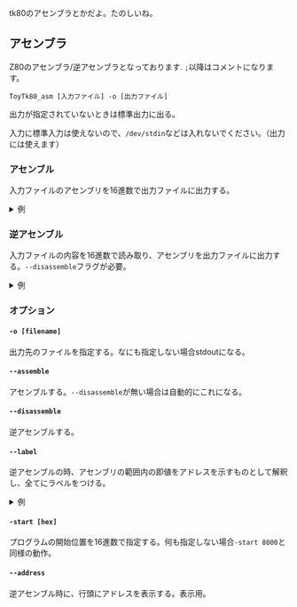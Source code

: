 tk80のアセンブラとかだよ。たのしいね。

## アセンブラ
Z80のアセンブラ/逆アセンブラとなっております.
`;`以降はコメントになります。
```
ToyTk80_asm [入力ファイル] -o [出力ファイル]
```
出力が指定されていないときは標準出力に出る。

入力に標準入力は使えないので、`/dev/stdin`などは入れないでください。（出力には使えます）

### アセンブル
入力ファイルのアセンブリを16進数で出力ファイルに出力する。

<details>
<summary>例</summary>

`in.asm`がこうなっているときに
```
LD A, 0
LD B, 10
loop:
ADD A,B
DEC B
LD C, A
LD A, 0
CP B
JR NZ, loop
LD A, C
HALT
```
このコマンドを実行することで
```sh
ToyTk80_asm ./in.asm -o ./out.hex
```

`out.hex`にこう出力される
```
3e00060a80054f3e00b820f87976
```

</details>

### 逆アセンブル
入力ファイルの内容を16進数で読み取り、アセンブリを出力ファイルに出力する。`--disassemble`フラグが必要。
<details>
<summary>例</summary>

`in.hex`がこうなっているとき
```
3e00060a80054f3e00b820f87976
```

このコマンドを実行することで
```sh
ToyTk80_asm ./in.hex -o ./out.asm --disassemble
```
こう出力される。
```asm
    LD A,00H
    LD B,0aH
LABEL_0: 
    ADD A,B
    DEC B
    LD C,A
    LD A,00H
    CP B
    JR NZ,LABEL_0
    LD A,C
    HALT 
```
</details>

### オプション

#### `-o [filename]`
出力先のファイルを指定する。なにも指定しない場合stdoutになる。

#### `--assemble`
アセンブルする。`--disassemble`が無い場合は自動的にこれになる。

#### `--disassemble`
逆アセンブルする。

#### `--label`
逆アセンブルの時、アセンブリの範囲内の即値をアドレスを示すものとして解釈し、全てにラベルをつける。
<details>
<summary>例</summary>

```asm
jump_addr:
JP jump_addr
```
というコードがあった時、`--label`フラグがないとこれをアセンブル→逆アセンブルした際には数値がそのまま表示される。
```asm
JP 8000H
```
`--label`フラグがある場合、アセンブル→逆アセンブルすると自動的にラベルが作成される。
```asm
LABEL_0: 
JP LABEL_0
```

ただし、それが実際アドレスであるかの検証はしないので、うまくいかないかもしれない。
</details>

#### `-start [hex]`
プログラムの開始位置を16進数で指定する。何も指定しない場合`-start 8000`と同様の動作。

#### `--address`
逆アセンブル時に、行頭にアドレスを表示する。表示用。